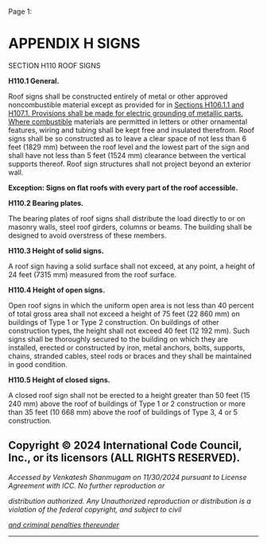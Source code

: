 Page 1:

# APPENDIX H SIGNS

 SECTION H110
 ROOF SIGNS


**H110.1 General.**


Roof signs shall be constructed entirely of metal or other approved noncombustible material except as provided for in
[Sections H106.1.1 and H107.1. Provisions shall be made for electric grounding of metallic parts. Where combustible](http://codes.iccsafe.org/#VACC2021P1_AppxH_SecH106.1.1)
materials are permitted in letters or other ornamental features, wiring and tubing shall be kept free and insulated
therefrom. Roof signs shall be so constructed as to leave a clear space of not less than 6 feet (1829 mm) between the
roof level and the lowest part of the sign and shall have not less than 5 feet (1524 mm) clearance between the vertical
supports thereof. Roof sign structures shall not project beyond an exterior wall.


**Exception: Signs on flat roofs with every part of the roof accessible.**

**H110.2 Bearing plates.**


The bearing plates of roof signs shall distribute the load directly to or on masonry walls, steel roof girders, columns or
beams. The building shall be designed to avoid overstress of these members.


**H110.3 Height of solid signs.**


A roof sign having a solid surface shall not exceed, at any point, a height of 24 feet (7315 mm) measured from the roof
surface.


**H110.4 Height of open signs.**


Open roof signs in which the uniform open area is not less than 40 percent of total gross area shall not exceed a height of
75 feet (22 860 mm) on buildings of Type 1 or Type 2 construction. On buildings of other construction types, the height
shall not exceed 40 feet (12 192 mm). Such signs shall be thoroughly secured to the building on which they are installed,
erected or constructed by iron, metal anchors, bolts, supports, chains, stranded cables, steel rods or braces and they
shall be maintained in good condition.

**H110.5 Height of closed signs.**

A closed roof sign shall not be erected to a height greater than 50 feet (15 240 mm) above the roof of buildings of Type 1
or 2 construction or more than 35 feet (10 668 mm) above the roof of buildings of Type 3, 4 or 5 construction.

## Copyright © 2024 International Code Council, Inc., or its licensors (ALL RIGHTS RESERVED).

_Accessed by Venkatesh Shanmugam on 11/30/2024 pursuant to License Agreement with ICC. No further reproduction or_

_distribution authorized. Any Unauthorized reproduction or distribution is a violation of the federal copyright, and subject to civil_

_[and criminal penalties thereunder](http://codes.iccsafe.org/content/VACC2021P1/appendix-h-signs#VACC2021P1_AppxH_SecH110)_


-----



